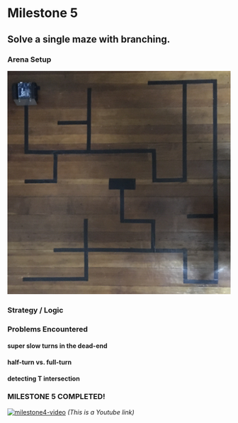 
# Milestone 5
## Solve a single maze with branching.

### Arena Setup
![arena5](arena5.jpg)



### Strategy / Logic



### Problems Encountered

#### super slow turns in the dead-end

#### half-turn vs. full-turn

#### detecting T intersection


  
### MILESTONE 5 COMPLETED!   
[![milestone4-video](http://img.youtube.com/vi/qSIA5p916dI/0.jpg)](https://www.youtube.com/watch?v=qSIA5p916dI)
*(This is a Youtube link)*  

